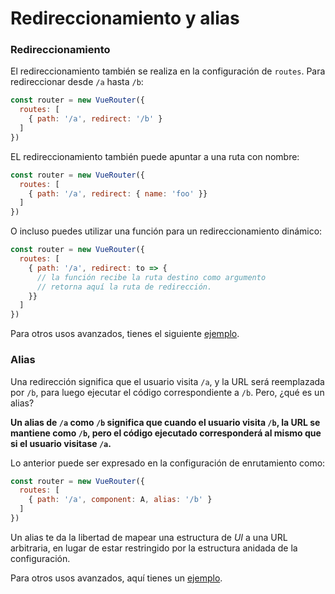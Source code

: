 # Redireccionamiento y alias

### Redireccionamiento

El redireccionamiento también se realiza en la configuración de `routes`. Para redireccionar desde `/a` hasta `/b`:

``` js
const router = new VueRouter({
  routes: [
    { path: '/a', redirect: '/b' }
  ]
})
```

EL redireccionamiento también puede apuntar a una ruta con nombre:

``` js
const router = new VueRouter({
  routes: [
    { path: '/a', redirect: { name: 'foo' }}
  ]
})
```

O incluso puedes utilizar una función para un redireccionamiento dinámico:

``` js
const router = new VueRouter({
  routes: [
    { path: '/a', redirect: to => {
      // la función recibe la ruta destino como argumento
      // retorna aquí la ruta de redirección.
    }}
  ]
})
```

Para otros usos avanzados, tienes el siguiente [ejemplo](https://github.com/vuejs/vue-router/blob/dev/examples/redirect/app.js).

### Alias

Una redirección significa que el usuario visita `/a`, y la URL será reemplazada por `/b`, para luego ejecutar el código correspondiente a `/b`. Pero, ¿qué es un alias?

**Un alias de `/a` como `/b` significa que cuando el usuario visita `/b`, la URL se mantiene como `/b`, pero el código ejecutado corresponderá al mismo que si el usuario visitase `/a`.**

Lo anterior puede ser expresado en la configuración de enrutamiento como:

``` js
const router = new VueRouter({
  routes: [
    { path: '/a', component: A, alias: '/b' }
  ]
})
```

Un alias te da la libertad de mapear una estructura de _UI_ a una URL arbitraria, en lugar de estar restringido por la estructura anidada de la configuración.

Para otros usos avanzados, aquí tienes un [ejemplo](https://github.com/vuejs/vue-router/blob/dev/examples/route-alias/app.js).

